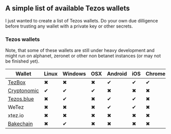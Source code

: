 ## A simple list of available Tezos wallets

I just wanted to create a list of Tezos wallets. Do your own due dilligence before trusting any wallet with a private key or other secrets.


### Tezos wallets

Note, that some of these wallets are still under heavy development and might run on alphanet, zeronet or other non betanet instances (or may not be finished yet).

Wallet | Linux | Windows | OSX | Android | iOS | Chrome | Web |
------------ | ------------ | ------------- | ------------ |------------ |------------ |------------ |------------ |
[TezBox](https://tezbox.github.io/)|✖|✖|✖|✔|✔|✔|✖|
[Cryptonomic](https://github.com/Cryptonomic/Tezos-Wallet)|✔|✔|✔|✖|✖|✖|✖|
[Tezos.blue](https://tezos.blue/)|✖|✔|✖|✔|✔|✖|✖|
WeTez|✖|✖|✖|✔|✔|✖|✖|
xtez.io |✖|✖|✖|✖|✖|✖|✔|
[Bakechain](https://bakechain.github.io/)|✖|✔|✖|✖|✖|✖|✖|

